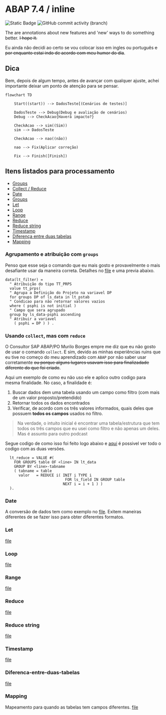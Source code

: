 # ABAP 7.4 / inline #
![Static Badge](https://img.shields.io/badge/development-abap-blue)
![GitHub commit activity (branch)](https://img.shields.io/github/commit-activity/t/edmilson-nascimento/abap-7.4)


The are annotations about new features and 'new' ways to do something better. ~~I hope it.~~

Eu ainda não decidi ao certo se vou colocar isso em ingles ou português ~~e por enquanto estai indo de acordo com meu humor do dia~~.

## Dica
Bem, depois de algum tempo, antes de avançar com qualquer ajuste, achei importante deixar um ponto de atenção para se pensar.

```mermaid
flowchart TD
    
    Start((start)) --> DadosTeste[(Cenários de testes)]
    
    DadosTeste --> Debug(Debug e avaliação de cenários)
    Debug --> CheckAcao{Haverá impacto?} 

    CheckAcao --> sim((Sim))
    sim --> DadosTeste
    
    CheckAcao --> nao((não))
    
    nao --> Fix(Aplicar correção)

    Fix --> Finish([Finish])
```


## Itens listados para processamento ##

- [Groups](#usando-collect-mas-com-reduce)
- [Collect / Reduce](#usando-collect-mas-com-reduce)
- [Date](#date)
- [Groups](#Groups)
- [Let](#Let)
- [Loop](#Loop)
- [Range](#Range)
- [Reduce](#Reduce)
- [Reduce string](#reduce-string)
- [Timestamp](#Timestamp)
- [Diferença entre duas tabelas](#Diferenca-entre-duas-tabelas)
- [Mapping](#Mapping)


### Agrupamento e atribuição com `groups`
Penso que esse seja o comando que eu mais gosto e provavelmente o mais desafiante usar da maneira correta. Detalhes no [file](/files/01-groups.abap) e uma previa abaixo.

```abap
data(lt_filter) =
  " Atribuição do tipo TT_PRPS
  value tt_prps(
  " Agrupa a Definição do Projeto na variavel DP
  for groups DP of ls_data in lt_pstab
  " Condicao para não retornar valores vazios
  where ( psphi is not initial )
  " Campo que sera agrupado 
  group by ls_data-psphi ascending
  " Atribuir a variavel
    ( psphi = DP ) ) .
```

### Usando `collect`, mas com `reduce` 
O Consultor SAP ABAP/PO Murilo Borges empre me diz que eu não gosto de usar o comando `collect`. E sim, devido as minhas experiências ruins que eu tive no começo do meu aprendizado com `ABAP` por não saber usar corretamente ~~ou porque alguns lugares usavam isso para finalizadade diferente do que foi criado~~.

Aqui um exemplo de como eu não uso ele e aplico outro codigo para mesma finalidade. No caso, a finalidade é:
1. Buscar dados dem uma tabela usando um campo como filtro (com mais de um valor proposto/pretendido)
2. Retornar todos os dados encontrados
3. Verificar, de acordo com os três valores informados, quais deles que possuem **todos os campos** usados no filtro.

> Na verdade, o intuito inicial é encontrar uma tabela/estrutura que tem todos os três campos que eu usei como filtro e não apenas um deles. Mas é assunto para outro podcast

Segue codigo de como isso foi feito logo abaixo e [aqui](/files/02-collect.abap) é possivel ver todo o codigo com as duas versões.

```abap
  lt_reduce = VALUE #(
    FOR GROUPS table OF <line> IN lt_data
    GROUP BY <line>-tabname
    ( tabname = table
      valor   = REDUCE i( INIT i TYPE i
                           FOR ls_field IN GROUP table
                          NEXT i = i + 1 ) )
  ).
```

### Date
A conversão de dados tem como exemplo no [file](/files/03-date.abap). Exitem maneiras diferentes de se fazer isso para obter diferentes formatos.


### Let
 [file](/files/04-let.abap)

### Loop
 [file](/files/05-loop.abap)

### Range
 [file](/files/06-range.abap)

### Reduce
 [file](/files/07-reduce.abap)

### Reduce string
 [file](/files/08-reduce_string.abap)

### Timestamp
 [file](/files/09-timestamp.abap)

### Diferenca-entre-duas-tabelas
 [file](/files/groups.abap)

### Mapping
Mapeamento para quando as tabelas tem campos diferentes. [file](/files/groups.abap)
